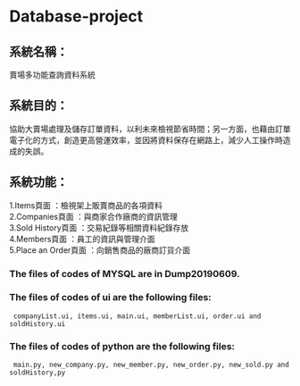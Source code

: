 # Database-project

## 系統名稱：
賣場多功能查詢資料系統

## 系統目的：
協助大賣場處理及儲存訂單資料，以利未來檢視節省時間；另一方面，也藉由訂單電子化的方式，創造更高營運效率，並因將資料保存在網路上，減少人工操作時造成的失誤。

## 系統功能：

1.Items頁面           ：檢視架上販賣商品的各項資料  
2.Companies頁面       ：與商家合作廠商的資訊管理  
3.Sold History頁面    ：交易紀錄等相關資料紀錄存放  
4.Members頁面         ：員工的資訊與管理介面  
5.Place an Order頁面  ：向銷售商品的廠商訂貨介面  

### The files of codes of MYSQL are in Dump20190609.
### The files of codes of ui are the following files:
     companyList.ui, items.ui, main.ui, memberList.ui, order.ui and soldHistory.ui
### The files of codes of python are the following files:
     main.py, new_company.py, new_member.py, new_order.py, new_sold.py and soldHistory,py
     
